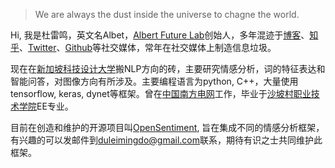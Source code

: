 > We are always the dust inside the universe to chagne the world.  

Hi, 我是杜雷鸣，英文名Albet，[Albert Future Lab](https://albert-leiming-du.github.io)创始人，多年混迹于[博客](https://albert-leiming-du.github.io)、[知乎](https://www.zhihu.com/people/albert.leiming.du)、[Twitter](https://twitter.com/albert_leiming)、[Github](https://github.com/albert-leiming-du)等社交媒体，常年在社交媒体上制造信息垃圾。

现在在[新加坡科技设计大学](https://zh.wikipedia.org/wiki/%E6%96%B0%E5%8A%A0%E5%9D%A1%E7%A7%91%E6%8A%80%E8%A8%AD%E8%A8%88%E5%A4%A7%E5%AD%B8)搬NLP方向的砖，主要研究情感分析，词的特征表达和智能问答，对图像方向有所涉及。主要编程语言为python, C++，大量使用tensorflow, keras, dynet等框架。曾在[中国南方电网](https://zh.wikipedia.org/wiki/%E4%B8%AD%E5%9B%BD%E5%8D%97%E6%96%B9%E7%94%B5%E7%BD%91)工作，毕业于[沙坡村职业技术学院](https://zh.wikipedia.org/wiki/%E8%A5%BF%E5%AE%89%E4%BA%A4%E9%80%9A%E5%A4%A7%E5%AD%A6)EE专业。

目前在创造和维护的开源项目叫[OpenSentiment](https://github.com/AlbertFutureLab/OpenSentiment), 旨在集成不同的情感分析框架，有兴趣的可以发邮件到[duleimingdo@gmail.com](duleimingdo@gmail.com)联系，期待有识之士共同维护此框架。

[1]: //huangxuan.me/2015/07/09/js-module-7day/
[2]: //huangxuan.me/2015/12/28/css-sucks-2015/
[3]: //huangxuan.me/2016/06/05/pwa-in-my-pov/
[4]: //huangxuan.me/2016/10/20/pwa-qcon2016/
[5]: //huangxuan.me/2016/11/20/sw-101-gdgdf/
[6]: https://yanshuo.io/assets/player/?deck=58ac8598b123db0067292f92 "PWA Rehashing"
[7]: https://yanshuo.io/assets/player/?deck=593ad6fbfe88c2006a0a0d6d "The State of PWA"
[8]: https://yanshuo.io/assets/player/?deck=594d673d570c357d0698a950 "Building PWA"
[9]: //huangxuan.me/jsconfcn2017/

